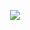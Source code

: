 <p align="center">
   <img src="![WhatsApp Image 2023-12-06 at 17 38 28_6f6a59a11](https://github.com/reemramadan12/IEEE-CS-Rookies-2024/assets/111894321/a00ff599-ce07-4340-b100-b62ba545f540)"
</p>     

